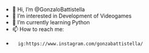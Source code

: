 - 👋 Hi, I’m @GonzaloBattistella
- 👀 I’m interested in Development of Videogames
- 🌱 I’m currently learning Python
- 📫 How to reach me:
-       ig:https://www.instagram.com/gonzabattistella/

<!---
GonzaloBattistella/GonzaloBattistella is a ✨ special ✨ repository because its `README.md` (this file) appears on your GitHub profile.
You can click the Preview link to take a look at your changes.
--->
